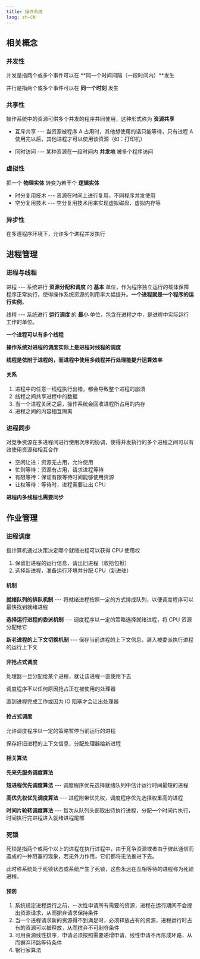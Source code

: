```yaml
---
title: 操作系统
lang: zh-CN
---
```


## 相关概念

### 并发性

并发是指两个或多个事件可以在 **同一个时间间隔（一段时间内）**发生

并行是指两个或多个事件可以在 **同一个时刻** 发生

### 共享性

操作系统中的资源可供多个并发的程序共同使用，这种形式称为 **资源共享**

- 互斥共享 --- 当资源被程序 A 占用时，其他想使用的话只能等待，只有进程 A 使用完以后，其他进程才可以使用该资源（如：打印机）

- 同时访问 --- 某种资源在一段时间内 **并发地** 被多个程序访问

### 虚拟性

把一个 **物理实体** 转变为若干个 **逻辑实体**

- 时分复用技术 --- 资源在时间上进行复用，不同程序并发使用
- 空分复用技术 --- 空分复用技术用来实现虚拟磁盘、虚拟内存等

### 异步性

在多道程序环境下，允许多个进程并发执行

## 进程管理

### 进程与线程

进程 --- 系统进行 **资源分配和调度** 的 **基本** 单位，作为程序独立运行的载体保障程序正常执行，使得操作系统资源的利用率大幅提升。**一个进程就是一个程序的运行实例**。

线程 --- 系统进行 **运行调度** 的 **最小** 单位，包含在进程之中，是进程中实际运行工作的单位。

**一个进程可以有多个线程**

**操作系统对进程的调度实际上是进程对线程的调度**

**线程是依附于进程的，而进程中使用多线程并行处理能提升运算效率**

#### 关系

1. 进程中的任意一线程执行出错，都会导致整个进程的崩溃
2. 线程之间共享进程中的数据
3. 当一个进程关闭之后，操作系统会回收进程所占用的内存
4. 进程之间的内容相互隔离

### 进程同步

对竞争资源在多进程间进行使用次序的协调，使得并发执行的多个进程之间可以有效使用资源和相互合作

- 空闲让进：资源无占用，允许使用
- 忙则等待：资源有占用，请求进程等待
- 有限等待：保证有限等待时间能够使用资源
- 让权等待：等待时，进程需要让出 CPU

**进程内多线程也需要同步**

## 作业管理

### 进程调度

指计算机通过决策决定哪个就绪进程可以获得 CPU 使用权

1. 保留旧进程的运行信息，请出旧进程（收拾包袱）
2. 选择新进程，准备运行环境并分配 CPU（新进驻）

#### 机制

**就绪队列的排队机制** --- 将就绪进程按照一定的方式排成队列，以便调度程序可以最快找到就绪进程

**选择运行进程的委派机制** --- 调度程序以一定的策略选择就绪进程，将 CPU 资源分配给它

**新老进程的上下文切换机制** --- 保存当前进程的上下文信息，装入被委派执行进程的运行上下文

#### 非抢占式调度

处理器一旦分配给某个进程，就让该进程一直使用下去

调度程序不以任何原因抢占正在被使用的处理器

直到进程完成工作或因为 IO 阻塞才会让出处理器

#### 抢占式调度

允许调度程序以一定的策略暂停当前运行的进程

保存好旧进程的上下文信息，分配处理器给新进程

#### 相关算法

**先来先服务调度算法**

**短进程优先调度算法** --- 调度程序优先选择就绪队列中估计运行时间最短的进程

**高优先权优先调度算法** --- 进程附带优先权，调度程序优先选择权重高的进程

**时间片轮转调度算法** --- 每次从队列头部取出待执行进程，分配一个时间片执行，时间执行完进程进入就绪进程尾部

### 死锁

死锁是指两个或两个以上的进程在执行过程中，由于竞争资源或者由于彼此通信而造成的一种阻塞的现象，若无外力作用，它们都将无法推进下去。

此时称系统处于死锁状态或系统产生了死锁，这些永远在互相等待的进程称为死锁进程。

#### 预防

1. 系统规定进程运行之前，一次性申请所有需要的资源，进程在运行期间不会提出资源请求，从而摒弃请求保持条件
2. 当一个进程请求新的资源得不到满足时，必须释放占有的资源，进程运行时占有的资源可以被释放，从而摈弃不可剥夺条件
3. 可用资源线性排序，申请必须按照需要递增申请，线性申请不再形成环路，从而摒弃环路等待条件
4. 银行家算法